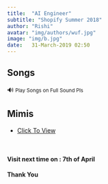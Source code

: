 ```yaml
---
title:  "AI Engineer"
subtitle: "Shopify Summer 2018"
author: "Rishi"
avatar: "img/authors/wuf.jpg"
image: "img/b.jpg"
date:   31-March-2019 02:50
---
```


## Songs

🔊 <small>Play Songs on Full Sound Pls</small>


## Mimis

- [Click To View](memes/1.jpg)

<br>

#### __Visit next time on :__ __7th of April__

__Thank You__
